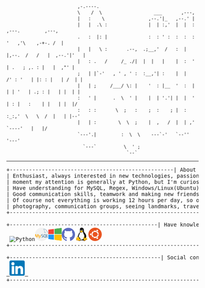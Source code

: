                               ,-.----.                                                                
                              \    /  \                   ___       ,---,                             
                              |   :    \                ,--.'|_   ,--.' |                             
                              |   |  .\ :               |  | :,'  |  |  :        ,---.         ,---,     
                              .   :  |: |               :  : ' :  :  :  :       '   ,'\    ,-+-. /  | 
                              |   |   \ :       .--,  .;__,'  /   :  |  |,--.  /   /   |  ,--.'|'   | 
                              |   : .   /     /_ ./|  |  |   |    |  :  '   | .   ; ,. : |   |  ,"' | 
                              ;   | |`-'   , ' , ' :  :__,'| :    |  |   /' : '   | |: : |   | /  | | 
                              |   | ;     /___/ \: |    '  : |__  '  :  | | | '   | .; : |   | |  | | 
                              :   ' |      .  \  ' |    |  | '.'| |  |  ' | : |   :    | |   | |  |/   
                              :   : :       \  ;   :    ;  :    ; |  :  :_:,'  \   \  /  |   | |--'   
                              |   | :        \  \  ;    |  ,   /  |  | ,'       `----'   |   |/       
                              `---'.|         :  \  \    ---`-'   `--''                  '---'        
                                `---`          \  ' ;                                                   
                                                `--`                                                  
-------------------------------------------------------------------------------------------------------------------------------------------------------------
<pre>
+---------------------------------------------------| About me |-------------------------------------------------+
| Enthusiast, always interested in new technologies, passion for electronics and electrical equipment. At the    |
| moment my attention is generally at Python, but I'm curios about other languages and looking forward to learn. |
| Have understanding for MySQL, Regex, Windows/Linux(Ubuntu)/servers and currently learning PHP.                 |
| Good communication skills, teamwork and making new friends are qualities of mine.                              |
| Of course not everything is working 12 hours per day, so other than sitting before computer is nature          |
| photography, communication groups, seeing landmarks, traveling, cooking.                                       |
+----------------------------------------------------------------------------------------------------------------+

+----------------------------------------------| Have knowledge about |------------------------------------------+ 
 <img src="https://github.com/iceburned/iceburned/tree/main/png/python_logo.png" 
alt="Python" width="35" height="35" /><img src="https://github.com/iceburned/iceburned/blob/9fc749bacfe179db22fbbffb8a47cfc1f4fc6a92/mysq.png" 
alt="MySQL" width="35" height="35" /><img src="https://github.com/iceburned/iceburned/blob/9fc749bacfe179db22fbbffb8a47cfc1f4fc6a92/windows.png" 
alt="Windows" width="35" height="35" /><img src="https://github.com/iceburned/iceburned/blob/9fc749bacfe179db22fbbffb8a47cfc1f4fc6a92/github.png" 
alt="Git" width="35" height="35" /><img src="https://github.com/iceburned/iceburned/blob/9fc749bacfe179db22fbbffb8a47cfc1f4fc6a92/linux.png" 
alt="Git" width="35" height="35" /><img src="https://github.com/iceburned/iceburned/blob/9fc749bacfe179db22fbbffb8a47cfc1f4fc6a92/ubuntu.png" 
alt="Ubuntu" width="35" height="35" />
+----------------------------------------------------------------------------------------------------------------+

+-----------------------------------------------| Social connections |-------------------------------------------+
<a href="https://www.linkedin.com/in/teodor-vulev-598337133/" target="_blank"> <img src="https://github.com/iceburned/iceburned/blob/5b6248a6c530dbade2b19a03659c682079db6310/linkedin.png" alt="android" width="40" height="40"/> </a> 
+----------------------------------------------------------------------------------------------------------------+ 
</pre>
